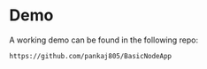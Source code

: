 # Demo

A working demo can be found in the following repo:

```
https://github.com/pankaj805/BasicNodeApp
```



